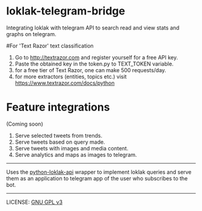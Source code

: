 # loklak-telegram-bridge
Integrating loklak with telegram API to search read and view stats and graphs on telegram.

#For 'Text Razor' text classification
1. Go to http://textrazor.com and register yourself for a free API key.
2. Paste the obtained key in the token.py to TEXT_TOKEN variable.
3. for a free tier of Text Razor, one can make 500 requests/day.
4. for more extractors (entities, topics etc.) visit https://www.textrazor.com/docs/python

# Feature integrations
(Coming soon)

1. Serve selected tweets from trends.
2. Serve tweets based on query made.
3. Serve tweets with images and media content.
4. Serve analytics and maps as images to telegram.

-----

Uses the [python-loklak-api](https://github.com/sudheesh001/python-loklak-api) wrapper to implement loklak queries and serve them as an application to telegram app of the user who subscribes to the bot.

-----
LICENSE: [GNU GPL v3](https://github.com/sudheesh001/loklak-telegram-bridge/blob/master/LICENSE)
